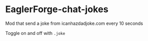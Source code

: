 # EaglerForge-chat-jokes

Mod that send a joke from icanhazdadjoke.com every 10 seconds

Toggle on and off with `.joke`
